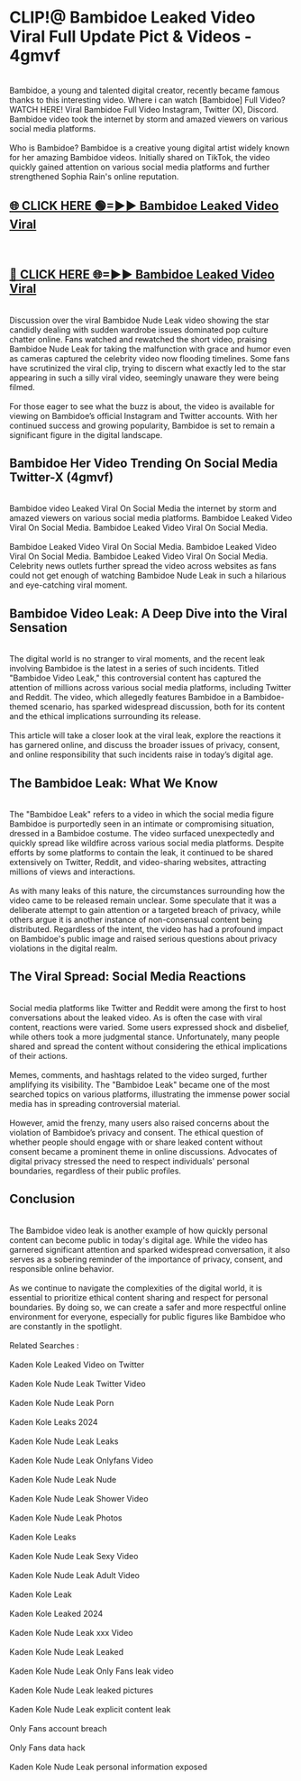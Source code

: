# CLIP!@ Bambidoe Leaked Video Viral Full Update Pict & Videos - 4gmvf
<br>
Bambidoe, a young and talented digital creator, recently became famous thanks to this interesting video. Where i can watch [Bambidoe] Full Video? WATCH HERE! Viral Bambidoe Full Video Instagram, Twitter (X), Discord. Bambidoe video took the internet by storm and amazed viewers on various social media platforms.
<br><br>
Who is Bambidoe? Bambidoe is a creative young digital artist widely known for her amazing Bambidoe videos. Initially shared on TikTok, the video quickly gained attention on various social media platforms and further strengthened Sophia Rain's online reputation.
<br>
<h2><a href="https://bestclip.site?title=Bambidoe">🌐 CLICK HERE 🟢=►► Bambidoe Leaked Video Viral</a></h2>
<br>
<h2><a href="https://bestclip.site?title=Bambidoe">🔴 CLICK HERE 🌐=►► Bambidoe Leaked Video Viral</a></h2>
<br>
Discussion over the viral Bambidoe Nude Leak video showing the star candidly dealing with sudden wardrobe issues dominated pop culture chatter online. Fans watched and rewatched the short video, praising Bambidoe Nude Leak for taking the malfunction with grace and humor even as cameras captured the celebrity video now flooding timelines. Some fans have scrutinized the viral clip, trying to discern what exactly led to the star appearing in such a silly viral video, seemingly unaware they were being filmed.
<br><br>
For those eager to see what the buzz is about, the video is available for viewing on Bambidoe’s official Instagram and Twitter accounts. With her continued success and growing popularity, Bambidoe is set to remain a significant figure in the digital landscape.
<br>
<h2>Bambidoe Her Video Trending On Social Media Twitter-X (4gmvf)</h2>
<br>
Bambidoe video Leaked Viral On Social Media the internet by storm and amazed viewers on various social media platforms. Bambidoe Leaked Video Viral On Social Media. Bambidoe Leaked Video Viral On Social Media.
<br><br>
Bambidoe Leaked Video Viral On Social Media. Bambidoe Leaked Video Viral On Social Media. Bambidoe Leaked Video Viral On Social Media. Celebrity news outlets further spread the video across websites as fans could not get enough of watching Bambidoe Nude Leak in such a hilarious and eye-catching viral moment.
<br>
<h2>Bambidoe Video Leak: A Deep Dive into the Viral Sensation</h2>
<br>
The digital world is no stranger to viral moments, and the recent leak involving Bambidoe is the latest in a series of such incidents. Titled "Bambidoe Video Leak," this controversial content has captured the attention of millions across various social media platforms, including Twitter and Reddit. The video, which allegedly features Bambidoe in a Bambidoe-themed scenario, has sparked widespread discussion, both for its content and the ethical implications surrounding its release.
<br><br>
This article will take a closer look at the viral leak, explore the reactions it has garnered online, and discuss the broader issues of privacy, consent, and online responsibility that such incidents raise in today’s digital age.
<br>
<h2>The Bambidoe Leak: What We Know</h2>
<br>
The "Bambidoe Leak" refers to a video in which the social media figure Bambidoe is purportedly seen in an intimate or compromising situation, dressed in a Bambidoe costume. The video surfaced unexpectedly and quickly spread like wildfire across various social media platforms. Despite efforts by some platforms to contain the leak, it continued to be shared extensively on Twitter, Reddit, and video-sharing websites, attracting millions of views and interactions.
<br><br>
As with many leaks of this nature, the circumstances surrounding how the video came to be released remain unclear. Some speculate that it was a deliberate attempt to gain attention or a targeted breach of privacy, while others argue it is another instance of non-consensual content being distributed. Regardless of the intent, the video has had a profound impact on Bambidoe's public image and raised serious questions about privacy violations in the digital realm.
<br>
<h2>The Viral Spread: Social Media Reactions</h2>
<br>
Social media platforms like Twitter and Reddit were among the first to host conversations about the leaked video. As is often the case with viral content, reactions were varied. Some users expressed shock and disbelief, while others took a more judgmental stance. Unfortunately, many people shared and spread the content without considering the ethical implications of their actions.
<br><br>
Memes, comments, and hashtags related to the video surged, further amplifying its visibility. The "Bambidoe Leak" became one of the most searched topics on various platforms, illustrating the immense power social media has in spreading controversial material.
<br><br>
However, amid the frenzy, many users also raised concerns about the violation of Bambidoe’s privacy and consent. The ethical question of whether people should engage with or share leaked content without consent became a prominent theme in online discussions. Advocates of digital privacy stressed the need to respect individuals' personal boundaries, regardless of their public profiles.
<br>
<h2>Conclusion</h2>
<br>
The Bambidoe video leak is another example of how quickly personal content can become public in today's digital age. While the video has garnered significant attention and sparked widespread conversation, it also serves as a sobering reminder of the importance of privacy, consent, and responsible online behavior.
<br><br>
As we continue to navigate the complexities of the digital world, it is essential to prioritize ethical content sharing and respect for personal boundaries. By doing so, we can create a safer and more respectful online environment for everyone, especially for public figures like Bambidoe who are constantly in the spotlight.
<br><br>
Related Searches :
<br><br>
Kaden Kole Leaked Video on Twitter
<br><br>
Kaden Kole Nude Leak Twitter Video
<br><br>
Kaden Kole Nude Leak Porn
<br><br>
Kaden Kole Leaks 2024
<br><br>
Kaden Kole Nude Leak Leaks
<br><br>
Kaden Kole Nude Leak Onlyfans Video
<br><br>
Kaden Kole Nude Leak Nude
<br><br>
Kaden Kole Nude Leak Shower Video
<br><br>
Kaden Kole Nude Leak Photos
<br><br>
Kaden Kole Leaks
<br><br>
Kaden Kole Nude Leak Sexy Video
<br><br>
Kaden Kole Nude Leak Adult Video
<br><br>
Kaden Kole Leak
<br><br>
Kaden Kole Leaked 2024
<br><br>
Kaden Kole Nude Leak xxx Video
<br><br>
Kaden Kole Nude Leak Leaked
<br><br>
Kaden Kole Nude Leak Only Fans leak video
<br><br>
Kaden Kole Nude Leak leaked pictures
<br><br>
Kaden Kole Nude Leak explicit content leak
<br><br>
Only Fans account breach
<br><br>
Only Fans data hack
<br><br>
Kaden Kole Nude Leak personal information exposed